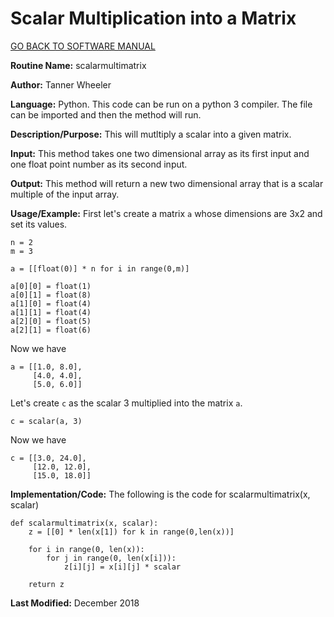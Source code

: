 #  Scalar Multiplication into a Matrix

[GO BACK TO SOFTWARE MANUAL](https://tannerwheeler.github.io/math4610/softwareManual/softwareManual)

**Routine Name:** scalarmultimatrix

**Author:** Tanner Wheeler

**Language:** Python. This code can be run on a python 3 compiler. The file can be imported and then the method will run.

**Description/Purpose:** This will mutltiply a scalar into a given matrix.

**Input:** This method takes one two dimensional array as its first input and one float point number as its second input.

**Output:** This method will return a new two dimensional array that is a scalar multiple of the input array.

**Usage/Example:** 
First let's create a matrix `a` whose dimensions are 3x2 and set its values.
```
n = 2
m = 3

a = [[float(0)] * n for i in range(0,m)]

a[0][0] = float(1)
a[0][1] = float(8)
a[1][0] = float(4)
a[1][1] = float(4)
a[2][0] = float(5)
a[2][1] = float(6)
```
Now we have 
```
a = [[1.0, 8.0], 
     [4.0, 4.0], 
     [5.0, 6.0]]
```
Let's create `c` as the scalar 3 multiplied into the matrix `a`.
```
c = scalar(a, 3)
```
Now we have
```
c = [[3.0, 24.0], 
     [12.0, 12.0],
     [15.0, 18.0]]
```


**Implementation/Code:** The following is the code for scalarmultimatrix(x, scalar)
```
def scalarmultimatrix(x, scalar):
    z = [[0] * len(x[1]) for k in range(0,len(x))]

    for i in range(0, len(x)):
        for j in range(0, len(x[i])):
            z[i][j] = x[i][j] * scalar
            
    return z
```

**Last Modified:** December 2018
